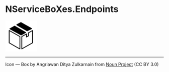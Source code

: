 # NServiceBoXes.Endpoints

<img src="assets/icon.png" width="100" />

---

Icon — Box by Angriawan Ditya Zulkarnain from <a href="https://thenounproject.com/browse/icons/term/box/" target="_blank" title="Box Icons">Noun Project</a> (CC BY 3.0)
